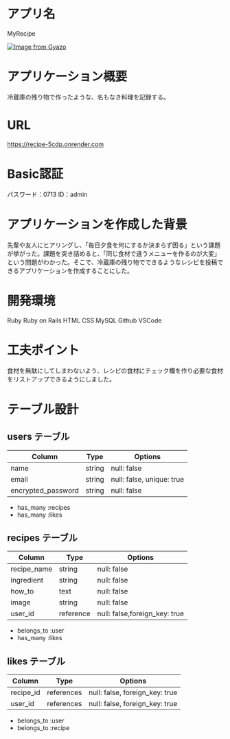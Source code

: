 # アプリ名
MyRecipe

[![Image from Gyazo](https://i.gyazo.com/f827f87a0c2bf9183f055baa9ceabd57.png)](https://gyazo.com/f827f87a0c2bf9183f055baa9ceabd57)

# アプリケーション概要
冷蔵庫の残り物で作ったような、名もなき料理を記録する。

# URL
https://recipe-5cdp.onrender.com

# Basic認証
パスワード：0713
ID：admin

# アプリケーションを作成した背景
先輩や友人にヒアリングし、「毎日夕食を何にするか決まらず困る」という課題が挙がった。課題を突き詰めると、「同じ食材で違うメニューを作るのが大変」という問題がわかった。そこで、冷蔵庫の残り物でできるようなレシピを投稿できるアプリケーションを作成することにした。

# 開発環境
Ruby
Ruby on Rails
HTML
CSS
MySQL
Github
VSCode

# 工夫ポイント
食材を無駄にしてしまわないよう、レシピの食材にチェック欄を作り必要な食材をリストアップできるようにしました。


# テーブル設計

## users テーブル

| Column             | Type   | Options     |
| ------------------ | ------ | ----------- |
| name               | string | null: false |
| email              | string | null: false, unique: true |
| encrypted_password | string | null: false |

- has_many :recipes
- has_many :likes

## recipes テーブル

| Column      | Type      | Options     |
| ----------- | --------- | ----------- |
| recipe_name | string    | null: false |
| ingredient  | string    | null: false |
| how_to      | text      | null: false |
| image       | string    | null: false |
| user_id	    | reference | null: false,foreign_key: true |

- belongs_to :user
- has_many :likes

## likes テーブル

| Column    | Type       | Options                        |
| --------- | ---------- | ------------------------------ |
| recipe_id | references | null: false, foreign_key: true |
| user_id   | references | null: false, foreign_key: true |

- belongs_to :user
- belongs_to :recipe